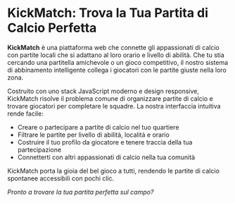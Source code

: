 # KickMatch: Trova la Tua Partita di Calcio Perfetta

**KickMatch** è una piattaforma web che connette gli appassionati di calcio con partite locali che si adattano al loro orario e livello di abilità. Che tu stia cercando una partitella amichevole o un gioco competitivo, il nostro sistema di abbinamento intelligente collega i giocatori con le partite giuste nella loro zona.

Costruito con uno stack JavaScript moderno e design responsive, KickMatch risolve il problema comune di organizzare partite di calcio e trovare giocatori per completare le squadre. La nostra interfaccia intuitiva rende facile:

- Creare o partecipare a partite di calcio nel tuo quartiere
- Filtrare le partite per livello di abilità, località e orario
- Costruire il tuo profilo da giocatore e tenere traccia della tua partecipazione
- Connetterti con altri appassionati di calcio nella tua comunità

KickMatch porta la gioia del bel gioco a tutti, rendendo le partite di calcio spontanee accessibili con pochi clic.

*Pronto a trovare la tua partita perfetta sul campo?*
